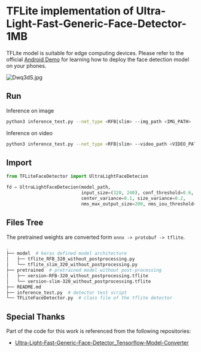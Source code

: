 # TFLite implementation of Ultra-Light-Fast-Generic-Face-Detector-1MB

TFLite model is suitable for edge computing devices.
Please refer to the official [Android Demo](https://github.com/tensorflow/examples/tree/master/lite/examples/image_classification/android) for learning how to deploy the face detection model on your phones.

![Dwq3dS.jpg](https://s3.ax1x.com/2020/11/26/Dwq3dS.jpg)

## Run

Inference on image

``` bash
python3 inference_test.py --net_type <RFB|slim> --img_path <IMG_PATH>
```

Inference on video

``` bash
python3 inference_test.py --net_type <RFB|slim> --video_path <VIDEO_PATH>
```

## Import

``` python
from TFLiteFaceDetector import UltraLightFaceDetecion

fd = UltraLightFaceDetecion(model_path,
                            input_size=(320, 240), conf_threshold=0.6,
                            center_variance=0.1, size_variance=0.2,
                            nms_max_output_size=200, nms_iou_threshold=0.3)
```

## Files Tree

The pretrained weights are converted form `onnx -> protobuf -> tflite`.

``` bash
.
├── model  # keras defined model architecture
│   ├── tflite_RFB_320_without_postprocessing.py
│   └── tflite_slim_320_without_postprocessing.py
├── pretrained  # pretrained model without post-processing
│   ├── version-RFB-320_without_postprocessing.tflite
│   └── version-slim-320_without_postprocessing.tflite
├── README.md
├── inference_test.py  # detector test script
└── TFLiteFaceDetector.py  # class file of the tflite detector
```

## Special Thanks

Part of the code for this work is referenced from the following repositories:

- [Ultra-Light-Fast-Generic-Face-Detector_Tensorflow-Model-Converter](https://github.com/jason9075/Ultra-Light-Fast-Generic-Face-Detector_Tensorflow-Model-Converter)
